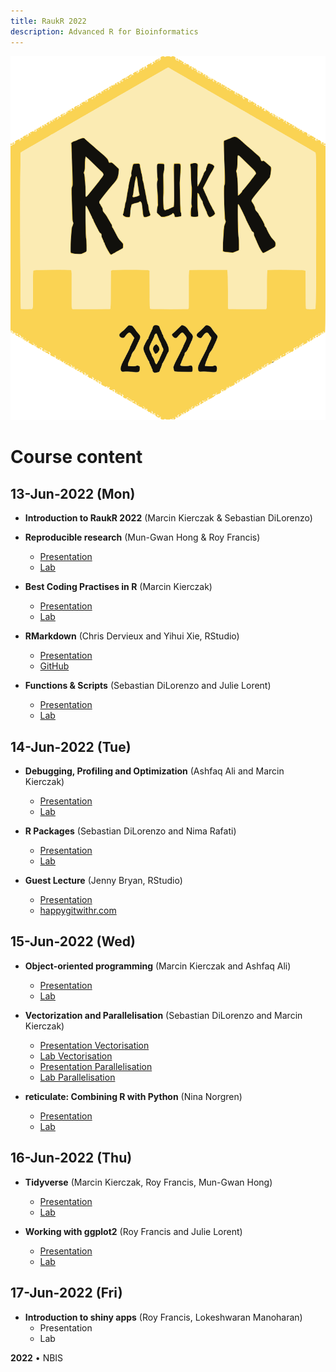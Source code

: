 ```yaml
---
title: RaukR 2022
description: Advanced R for Bioinformatics
---
```


<div class="wrapper-logo"><img class="logo" src="assets/logo.svg"></div>

# Course content

## 13-Jun-2022 (Mon)

- **Introduction to RaukR 2022** (Marcin Kierczak & Sebastian DiLorenzo)

- **Reproducible research** (Mun-Gwan Hong & Roy Francis)
    - [Presentation](topic_repr_research_Mun-Gwan/presentation/rr_presentation.html)
    - [Lab](topic_repr_research_Mun-Gwan/lab/rr_lab.html)

- **Best Coding Practises in R** (Marcin Kierczak)
    - [Presentation](topic_best_coding_practises_Marcin/presentation/pres_best_coding_practises.html)
    - [Lab](topic_best_coding_practises_Marcin/lab/BestCodingPractisesLab.html)

- **RMarkdown** (Chris Dervieux and Yihui Xie, RStudio)
    - [Presentation](https://raukr-2022-rmd-skills.netlify.app)
    - [GitHub](https://github.com/cderv/raukr-2022-rmd-skills)

- **Functions & Scripts** (Sebastian DiLorenzo and Julie Lorent)
    - [Presentation](topic_functions_and_scripts_Sebastian/presentation/functions_and_scripts_Sebastian.html)
    - [Lab](topic_functions_and_scripts_Sebastian/lab/functions_and_scripts_Sebastian.html)

## 14-Jun-2022 (Tue)

- **Debugging, Profiling and Optimization** (Ashfaq Ali and Marcin Kierczak)
    - [Presentation](topic_debugging_Ash/presentation/debugging_profiling_optimization.html)
    - [Lab](topic_debugging_Ash/lab/DebuggingProfilingOptimization.html)

- **R Packages** (Sebastian DiLorenzo and Nima Rafati)
    - [Presentation](topic_rpackages_Sebastian/presentation/rpackages_Sebastian.html)
    - [Lab](topic_rpackages_Sebastian/lab/rpackages_Sebastian.html)

- **Guest Lecture** (Jenny Bryan, RStudio)
    - [Presentation](https://rstats-wtf.github.io/wtf-2022-rsc/day1_4)
    - [happygitwithr.com](https://happygitwithr.com/)

## 15-Jun-2022 (Wed)

- **Object-oriented programming** (Marcin Kierczak and Ashfaq Ali)
    - [Presentation](topic_oop_Marcin/presentation/oop_presentation.html)
    - [Lab](topic_oop_Marcin/lab/oop_lab.html)

- **Vectorization and Parallelisation** (Sebastian DiLorenzo and Marcin Kierczak)
    - [Presentation Vectorisation](topic_vectorization_Marcin/presentation/vectorization.html)
    - [Lab Vectorisation](topic_vectorization_Marcin/lab/vectorization_lab.html)
    - [Presentation Parallelisation](topic_parallelisation_Sebastian/presentation/parallelisation_Sebastian.html)
    - [Lab Parallelisation](topic_parallelisation_Sebastian/lab/parallelisation_lab_Sebastian.html)

- **reticulate: Combining R with Python** (Nina Norgren)
    - [Presentation](reticulate/presentation/presentation_reticulate.html)
    - [Lab](reticulate/lab/lab_reticulate.html)

## 16-Jun-2022 (Thu)

- **Tidyverse** (Marcin Kierczak, Roy Francis, Mun-Gwan Hong)
    - [Presentation](topic_tidyverse_Marcin/presentation/tidyverse_presentation.html)
    - [Lab](topic_tidyverse_Marcin/lab.lab.html)

- **Working with ggplot2** (Roy Francis and Julie Lorent)
    - [Presentation](topic_ggplot_Roy/presentation/ggplot_presentation.html)
    - [Lab](topic_ggplot_Roy/presentation/ggplot_lab.html)

## 17-Jun-2022 (Fri)

- **Introduction to shiny apps** (Roy Francis, Lokeshwaran Manoharan)
    - Presentation
    - Lab

**2022** • NBIS
